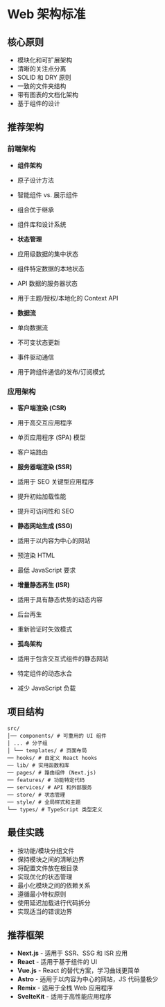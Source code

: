 # Web 架构标准

## 核心原则

- 模块化和可扩展架构
- 清晰的关注点分离
- SOLID 和 DRY 原则
- 一致的文件夹结构
- 带有图表的文档化架构
- 基于组件的设计

## 推荐架构

### 前端架构

- **组件架构**
- 原子设计方法
- 智能组件 vs. 展示组件
- 组合优于继承
- 组件库和设计系统

- **状态管理**
- 应用级数据的集中状态
- 组件特定数据的本地状态
- API 数据的服务器状态
- 用于主题/授权/本地化的 Context API

- **数据流**
- 单向数据流
- 不可变状态更新
- 事件驱动通信
- 用于跨组件通信的发布/订阅模式

### 应用架构

- **客户端渲染 (CSR)**
- 用于高交互应用程序
- 单页应用程序 (SPA) 模型
- 客户端路由

- **服务器端渲染 (SSR)**
- 适用于 SEO 关键型应用程序
- 提升初始加载性能
- 提升可访问性和 SEO

- **静态网站生成 (SSG)**
- 适用于以内容为中心的网站
- 预渲染 HTML
- 最低 JavaScript 要求

- **增量静态再生 (ISR)**
- 适用于具有静态优势的动态内容
- 后台再生
- 重新验证时失效模式

- **孤岛架构**
- 适用于包含交互式组件的静态网站
- 特定组件的动态水合
- 减少 JavaScript 负载

## 项目结构

```
src/
│── components/ # 可重用的 UI 组件
│ ... # 分子组
│ └── templates/ # 页面布局
── hooks/ # 自定义 React hooks
── lib/ # 实用函数和库
── pages/ # 路由组件 (Next.js)
── features/ # 功能特定代码
── services/ # API 和外部服务
── store/ # 状态管理
── style/ # 全局样式和主题
└── types/ # TypeScript 类型定义
```

## 最佳实践

- 按功能/模块分组文件
- 保持模块之间的清晰边界
- 将配置文件放在根目录
- 实现优化的状态管理
- 最小化模块之间的依赖关系
- 遵循最小特权原则
- 使用延迟加载进行代码拆分
- 实现适当的错误边界

## 推荐框架

- **Next.js** - 适用于 SSR、SSG 和 ISR 应用
- **React** - 适用于基于组件的 UI
- **Vue.js** - React 的替代方案，学习曲线更简单
- **Astro** - 适用于以内容为中心的网站，JS 代码量极少
- **Remix** - 适用于全栈 Web 应用程序
- **SvelteKit** - 适用于高性能应用程序